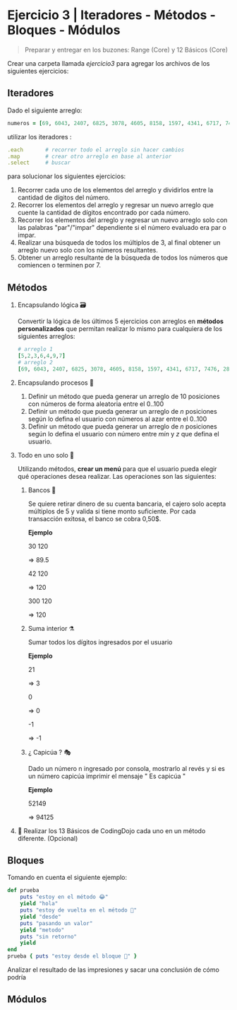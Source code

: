 # Ejercicio 3 | Iteradores - Métodos - Bloques - Módulos

> Preparar y entregar en los buzones: Range (Core) y 12 Básicos (Core)

Crear una carpeta llamada *ejercicio3* para agregar los archivos de los siguientes ejercicios:

## Iteradores

Dado el siguiente arreglo:

```ruby
numeros = [69, 6043, 2407, 6825, 3078, 4605, 8158, 1597, 4341, 6717, 7476, 2868, 1520, 511, 733, 1098, 5068, 7906, 8780, 5873, 8008, 8346, 1992, 1909, 603, 1023, 7051, 2683, 5065, 7378, 3568, 5325, 7856, 5497, 6388, 890, 5559, 4656, 8182, 32, 550, 5256, 4505, 2760, 1479, 8552, 6551, 8412, 5595, 2971, 781, 5667, 8082, 3806, 2463, 6015, 5493, 5182, 2255, 4623, 845, 6099, 7952, 8437, 1291, 3078, 2765, 1893, 6798, 1473, 4672, 5901, 3090, 2934, 6246, 5297, 960, 5683, 31, 2989, 4187, 8809, 788, 3720, 4955, 2859, 1392, 2481, 8132, 752, 1382, 4115, 3504, 2574, 5893, 4337, 661, 2018, 692, 414, 4971, 7069, 2727, 6096, 6265, 3566, 7995, 6226, 4421, 6595, 8903, 3343, 8142, 2780, 7717, 332, 8801, 3409, 7008, 2956, 7297, 3379, 7693, 1359, 6956, 1668, 2679, 4006, 8401, 2888, 3689, 3509, 4558, 8675, 5257, 3698, 4995, 1680, 3820, 3349, 8954, 3824, 3373, 4090, 8874, 8176, 6495, 4976, 5452, 2644, 4603, 1726, 993, 6434, 6633, 3817, 5593, 4719, 2307, 7241, 7142, 1173, 2295, 6423, 362, 1722, 8603, 4457, 1682, 8668, 8545, 4920, 5560, 1872, 1267, 8834, 4273, 5354, 7362, 8313, 5123, 7009, 993, 2474, 8795, 1362, 8313, 6585, 6282, 8531, 1835, 8630, 8748, 3116, 6588, 857, 3335, 561, 2299, 7337]
```

utilizar los iteradores :

```ruby
.each       # recorrer todo el arreglo sin hacer cambios
.map        # crear otro arreglo en base al anterior
.select     # buscar
```

para solucionar los siguientes ejercicios:

1. Recorrer cada uno de los elementos del arreglo y dividirlos entre la cantidad de dígitos del número.
2. Recorrer los elementos del arreglo y regresar un nuevo arreglo que cuente la cantidad de dígitos encontrado por cada número.
3. Recorrer los elementos del arreglo y regresar un nuevo arreglo solo con las palabras "par"/"impar" dependiente si el número evaluado era par o impar.
4. Realizar una búsqueda de todos los múltiplos de 3, al final obtener un arreglo nuevo solo con los números resultantes.
5. Obtener un arreglo resultante de la búsqueda de todos los números que comiencen o terminen por 7.

## Métodos

1. Encapsulando lógica 🗃

    Convertir la lógica de los últimos 5 ejercicios con arreglos en **métodos personalizados** que permitan realizar lo mismo para cualquiera de los siguientes arreglos:

    ```ruby
    # arreglo 1
    [5,2,3,6,4,9,7]
    # arreglo 2
    [69, 6043, 2407, 6825, 3078, 4605, 8158, 1597, 4341, 6717, 7476, 2868, 1520, 511, 733, 1098, 5068, 7906, 8780, 5873, 8008, 8346, 1992, 1909, 603, 1023, 7051, 2683, 5065, 7378, 3568, 5325, 7856, 5497, 6388, 890, 5559, 4656, 8182, 32, 550, 5256, 4505, 2760, 1479, 8552, 6551, 8412, 5595, 2971, 781, 5667, 8082, 3806, 2463, 6015, 5493, 5182, 2255, 4623, 845, 6099, 7952, 8437, 1291, 3078, 2765, 1893, 6798, 1473, 4672, 5901, 3090, 2934, 6246, 5297, 960, 5683, 31, 2989, 4187, 8809, 788, 3720, 4955, 2859, 1392, 2481, 8132, 752, 1382, 4115, 3504, 2574, 5893, 4337, 661, 2018, 692, 414]
    ```

2. Encapsulando procesos 🚛

    1. Definir un método que pueda generar un arreglo de 10 posiciones con números de forma aleatoria entre el 0..100
    2. Definir un método que pueda generar un arreglo de *n* posiciones según lo defina el usuario con números al azar entre el 0..100
    3. Definir un método que pueda generar un arreglo de *n* posiciones según lo defina el usuario con número entre *min* y *z* que defina el usuario.

3. Todo en uno solo 🦠

    Utilizando métodos, **crear un menú** para que el usuario pueda elegir qué operaciones desea realizar. Las operaciones son las siguientes:

    1. Bancos 🏧

        Se quiere retirar dinero de su cuenta bancaria, el cajero solo acepta múltiplos de 5 y valida si tiene monto suficiente. Por cada transacción exitosa, el banco se cobra 0,50$.

        **Ejemplo**

        30 120

        => 89.5

        42 120

        => 120

        300 120

        => 120

    2. Suma interior ⚗

        Sumar todos los dígitos ingresados por el usuario

        **Ejemplo**

        21

        => 3

        0

        => 0

        -1

        => -1

    3. ¿ Capicúa ? 🎭

        Dado un número n ingresado por consola, mostrarlo al revés y si es un número capicúa imprimir el mensaje " Es capicúa "

        **Ejemplo**

        52149

        => 94125

4. 🌟 Realizar los 13 Básicos de CodingDojo cada uno en un método diferente. (Opcional)

## Bloques

Tomando en cuenta el siguiente ejemplo:

```ruby
def prueba
    puts "estoy en el método 😂"
    yield "hola"
    puts "estoy de vuelta en el método 🔁"
    yield "desde"
    puts "pasando un valor"
    yield "metodo"
    puts "sin retorno"
    yield
end
prueba { puts "estoy desde el bloque 🧱" }
```

Analizar el resultado de las impresiones y sacar una conclusión de cómo podría
## Módulos
